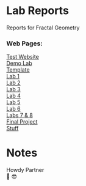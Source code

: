 # Lab Reports
Reports for Fractal Geometry

### Web Pages:
[Test Website](https://cchiltoncarr.github.io/labreports/testwebsite.html) \
[Demo Lab](https://cchiltoncarr.github.io/labreports/testlab.html) \
[Template](https://cchiltoncarr.github.io/labreports/template.html) \
[Lab 1](https://cchiltoncarr.github.io/labreports/lab1.html) \
[Lab 2](https://cchiltoncarr.github.io/labreports/lab2.html) \
[Lab 3](https://cchiltoncarr.github.io/labreports/lab3.html) \
[Lab 4](https://cchiltoncarr.github.io/labreports/lab4.html) \
[Lab 5](https://cchiltoncarr.github.io/labreports/lab5.html) \
[Lab 6](https://cchiltoncarr.github.io/labreports/lab6.html) \
[Labs 7 & 8](https://cchiltoncarr.github.io/labreports/lab78.html) \
[Final Project](https://cchiltoncarr.github.io/labreports/final.html) \
[Stuff](https://cchiltoncarr.github.io/labreports/stuff.html) 

# Notes

Howdy Partner\
🤠 😎
